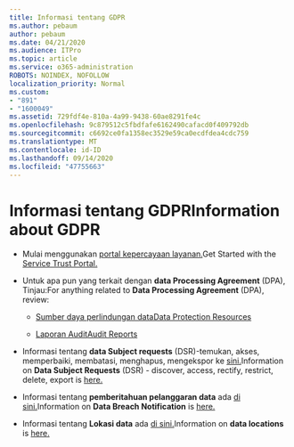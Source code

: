 ```yaml
---
title: Informasi tentang GDPR
ms.author: pebaum
author: pebaum
ms.date: 04/21/2020
ms.audience: ITPro
ms.topic: article
ms.service: o365-administration
ROBOTS: NOINDEX, NOFOLLOW
localization_priority: Normal
ms.custom:
- "891"
- "1600049"
ms.assetid: 729fdf4e-810a-4a99-9438-60ae8291fe4c
ms.openlocfilehash: 9c879512c5fbdfafe6162490cafacd0f409792db
ms.sourcegitcommit: c6692ce0fa1358ec3529e59ca0ecdfdea4cdc759
ms.translationtype: MT
ms.contentlocale: id-ID
ms.lasthandoff: 09/14/2020
ms.locfileid: "47755663"
---
```

# <a name="information-about-gdpr"></a><span data-ttu-id="5919f-102">Informasi tentang GDPR</span><span class="sxs-lookup"><span data-stu-id="5919f-102">Information about GDPR</span></span>

- <span data-ttu-id="5919f-103">Mulai menggunakan [portal kepercayaan layanan.](https://servicetrust.microsoft.com/ViewPage/GDPRGetStarted)</span><span class="sxs-lookup"><span data-stu-id="5919f-103">Get Started with the [Service Trust Portal.](https://servicetrust.microsoft.com/ViewPage/GDPRGetStarted)</span></span>

- <span data-ttu-id="5919f-104">Untuk apa pun yang terkait dengan **data Processing Agreement** (DPA), Tinjau:</span><span class="sxs-lookup"><span data-stu-id="5919f-104">For anything related to **Data Processing Agreement** (DPA), review:</span></span>

  - [<span data-ttu-id="5919f-105">Sumber daya perlindungan data</span><span class="sxs-lookup"><span data-stu-id="5919f-105">Data Protection Resources</span></span>](https://servicetrust.microsoft.com/ViewPage/TrustDocuments)

  - [<span data-ttu-id="5919f-106">Laporan Audit</span><span class="sxs-lookup"><span data-stu-id="5919f-106">Audit Reports</span></span>](https://servicetrust.microsoft.com/ViewPage/MSComplianceGuide)

- <span data-ttu-id="5919f-107">Informasi tentang **data Subject requests** (DSR)-temukan, akses, memperbaiki, membatasi, menghapus, mengekspor ke [sini.](https://docs.microsoft.com/microsoft-365/compliance/gdpr-dsr-office365)</span><span class="sxs-lookup"><span data-stu-id="5919f-107">Information on **Data Subject Requests** (DSR) - discover, access, rectify, restrict, delete, export is [here.](https://docs.microsoft.com/microsoft-365/compliance/gdpr-dsr-office365)</span></span>

- <span data-ttu-id="5919f-108">Informasi tentang **pemberitahuan pelanggaran data** ada [di sini.](https://servicetrust.microsoft.com/ViewPage/GDPRBreach)</span><span class="sxs-lookup"><span data-stu-id="5919f-108">Information on **Data Breach Notification** is [here.](https://servicetrust.microsoft.com/ViewPage/GDPRBreach)</span></span>

- <span data-ttu-id="5919f-109">Informasi tentang **Lokasi data** ada [di sini.](https://products.office.com/where-is-your-data-located?ms.officeurl=datamaps&amp;geo=All#All)</span><span class="sxs-lookup"><span data-stu-id="5919f-109">Information on **data locations** is [here.](https://products.office.com/where-is-your-data-located?ms.officeurl=datamaps&amp;geo=All#All)</span></span>
